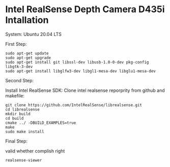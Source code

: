 # Intel RealSense Depth Camera D435i Intallation
System: Ubuntu 20.04 LTS

First Step:

```
sudo apt-get update
sudo apt-get upgrade
sudo apt-get install git libssl-dev libusb-1.0-0-dev pkg-config libgtk-3-dev
sudo apt-get install libglfw3-dev libgl1-mesa-dev libglu1-mesa-dev
```
Second Step:

Install Intel RealSense SDK: Clone intel realsense reporprity from github and makefile:
```
git clone https://github.com/IntelRealSense/librealsense.git
cd librealsense
mkdir build
cd build
cmake ../ -DBUILD_EXAMPLES=true
make
sudo make install
```

Final Step:

valid whether complish right
```
realsense-viewer
```
